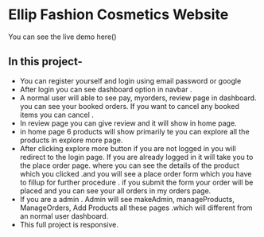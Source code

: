 # Ellip Fashion Cosmetics Website
 You can see the live demo here()

 ## In this project-
 * You can register yourself and login using email password or google 
 * After login you can see dashboard option in navbar . 
 * A normal user  will able to see pay, myorders, review page in dashboard. you can see your booked orders. If you want to cancel any booked items you can cancel .
 * In review page you can give review and it will show in home page.
 * in home page 6 products will show primarily te you can explore all the products in explore more page. 
 * After clicking explore more button if you are not logged in you will redirect to the login page. If you are already logged in it will take you to the place order page. where you can see the details of the product which you clicked .and you will see a place order form which you have to  fillup for further procedure . if you submit the form your order will be placed and you can see your all orders in my orders page.
 * If you are a admin . Admin will see makeAdmin, manageProducts, ManageOrders, Add Products all these pages .which will different from an normal user dashboard. 
 * This full project is responsive.
 